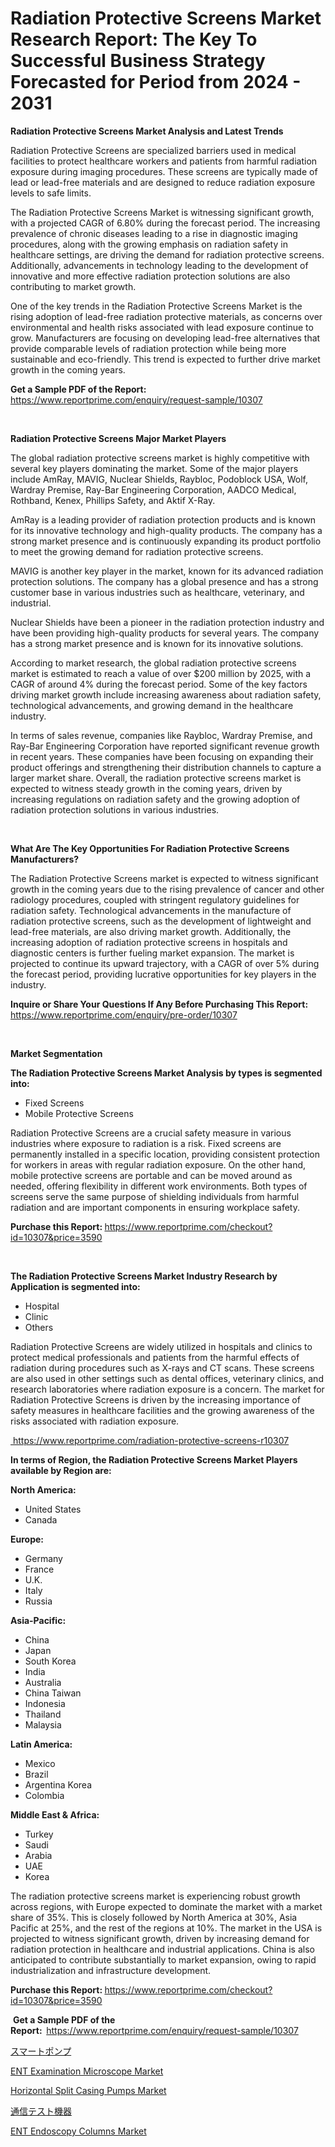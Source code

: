 <p><h1>Radiation Protective Screens Market Research Report: The Key To Successful Business Strategy Forecasted for Period from 2024 - 2031</h1></p><p><strong>Radiation Protective Screens Market Analysis and Latest Trends</strong></p>
<p><p>Radiation Protective Screens are specialized barriers used in medical facilities to protect healthcare workers and patients from harmful radiation exposure during imaging procedures. These screens are typically made of lead or lead-free materials and are designed to reduce radiation exposure levels to safe limits.</p><p>The Radiation Protective Screens Market is witnessing significant growth, with a projected CAGR of 6.80% during the forecast period. The increasing prevalence of chronic diseases leading to a rise in diagnostic imaging procedures, along with the growing emphasis on radiation safety in healthcare settings, are driving the demand for radiation protective screens. Additionally, advancements in technology leading to the development of innovative and more effective radiation protection solutions are also contributing to market growth.</p><p>One of the key trends in the Radiation Protective Screens Market is the rising adoption of lead-free radiation protective materials, as concerns over environmental and health risks associated with lead exposure continue to grow. Manufacturers are focusing on developing lead-free alternatives that provide comparable levels of radiation protection while being more sustainable and eco-friendly. This trend is expected to further drive market growth in the coming years.</p></p>
<p><strong>Get a Sample PDF of the Report:&nbsp;</strong> <a href="https://www.reportprime.com/enquiry/request-sample/10307">https://www.reportprime.com/enquiry/request-sample/10307</a></p>
<p>&nbsp;</p>
<p><strong>Radiation Protective Screens Major Market Players</strong></p>
<p><p>The global radiation protective screens market is highly competitive with several key players dominating the market. Some of the major players include AmRay, MAVIG, Nuclear Shields, Raybloc, Podoblock USA, Wolf, Wardray Premise, Ray-Bar Engineering Corporation, AADCO Medical, Rothband, Kenex, Phillips Safety, and Aktif X-Ray.</p><p>AmRay is a leading provider of radiation protection products and is known for its innovative technology and high-quality products. The company has a strong market presence and is continuously expanding its product portfolio to meet the growing demand for radiation protective screens.</p><p>MAVIG is another key player in the market, known for its advanced radiation protection solutions. The company has a global presence and has a strong customer base in various industries such as healthcare, veterinary, and industrial.</p><p>Nuclear Shields have been a pioneer in the radiation protection industry and have been providing high-quality products for several years. The company has a strong market presence and is known for its innovative solutions.</p><p>According to market research, the global radiation protective screens market is estimated to reach a value of over $200 million by 2025, with a CAGR of around 4% during the forecast period. Some of the key factors driving market growth include increasing awareness about radiation safety, technological advancements, and growing demand in the healthcare industry.</p><p>In terms of sales revenue, companies like Raybloc, Wardray Premise, and Ray-Bar Engineering Corporation have reported significant revenue growth in recent years. These companies have been focusing on expanding their product offerings and strengthening their distribution channels to capture a larger market share. Overall, the radiation protective screens market is expected to witness steady growth in the coming years, driven by increasing regulations on radiation safety and the growing adoption of radiation protection solutions in various industries.</p></p>
<p>&nbsp;</p>
<p><strong>What Are The Key Opportunities For Radiation Protective Screens Manufacturers?</strong></p>
<p><p>The Radiation Protective Screens market is expected to witness significant growth in the coming years due to the rising prevalence of cancer and other radiology procedures, coupled with stringent regulatory guidelines for radiation safety. Technological advancements in the manufacture of radiation protective screens, such as the development of lightweight and lead-free materials, are also driving market growth. Additionally, the increasing adoption of radiation protective screens in hospitals and diagnostic centers is further fueling market expansion. The market is projected to continue its upward trajectory, with a CAGR of over 5% during the forecast period, providing lucrative opportunities for key players in the industry.</p></p>
<p><strong>Inquire or Share Your Questions If Any Before Purchasing This Report:</strong> <a href="https://www.reportprime.com/enquiry/pre-order/10307">https://www.reportprime.com/enquiry/pre-order/10307</a></p>
<p>&nbsp;</p>
<p><strong>Market Segmentation</strong></p>
<p><strong>The Radiation Protective Screens Market Analysis by types is segmented into:</strong></p>
<p><ul><li>Fixed Screens</li><li>Mobile Protective Screens</li></ul></p>
<p><p>Radiation Protective Screens are a crucial safety measure in various industries where exposure to radiation is a risk. Fixed screens are permanently installed in a specific location, providing consistent protection for workers in areas with regular radiation exposure. On the other hand, mobile protective screens are portable and can be moved around as needed, offering flexibility in different work environments. Both types of screens serve the same purpose of shielding individuals from harmful radiation and are important components in ensuring workplace safety.</p></p>
<p><strong>Purchase this Report:&nbsp;</strong><a href="https://www.reportprime.com/checkout?id=10307&price=3590">https://www.reportprime.com/checkout?id=10307&price=3590</a></p>
<p>&nbsp;</p>
<p><strong>The Radiation Protective Screens Market Industry Research by Application is segmented into:</strong></p>
<p><ul><li>Hospital</li><li>Clinic</li><li>Others</li></ul></p>
<p><p>Radiation Protective Screens are widely utilized in hospitals and clinics to protect medical professionals and patients from the harmful effects of radiation during procedures such as X-rays and CT scans. These screens are also used in other settings such as dental offices, veterinary clinics, and research laboratories where radiation exposure is a concern. The market for Radiation Protective Screens is driven by the increasing importance of safety measures in healthcare facilities and the growing awareness of the risks associated with radiation exposure.</p></p>
<p><a href="https://www.reportprime.com/radiation-protective-screens-r10307">&nbsp;https://www.reportprime.com/radiation-protective-screens-r10307</a></p>
<p><strong>In terms of Region, the Radiation Protective Screens Market Players available by Region are:</strong></p>
<p>
    <p> <strong> North America: </strong>
        <ul>
            <li>United States</li>
            <li>Canada</li>
        </ul>
        </p> 
    <p> <strong> Europe: </strong>
        <ul>
            <li>Germany</li>
            <li>France</li>
            <li>U.K.</li>
            <li>Italy</li>
            <li>Russia</li>
        </ul>
        </p> 
    <p> <strong> Asia-Pacific: </strong>
        <ul>
            <li>China</li>
            <li>Japan</li>
            <li>South Korea</li>
            <li>India</li>
            <li>Australia</li>
            <li>China Taiwan</li>
            <li>Indonesia</li>
            <li>Thailand</li>
            <li>Malaysia</li>
        </ul>
        </p> 
    <p> <strong> Latin America: </strong>
        <ul>
            <li>Mexico</li>
            <li>Brazil</li>
            <li>Argentina Korea</li>
            <li>Colombia</li>
        </ul>
        </p> 
    <p> <strong> Middle East & Africa: </strong>
        <ul>
            <li>Turkey</li>
            <li>Saudi</li>
            <li>Arabia</li>
            <li>UAE</li>
            <li>Korea</li>
        </ul>
    </p>
    </p>
<p><p>The radiation protective screens market is experiencing robust growth across regions, with Europe expected to dominate the market with a market share of 35%. This is closely followed by North America at 30%, Asia Pacific at 25%, and the rest of the regions at 10%. The market in the USA is projected to witness significant growth, driven by increasing demand for radiation protection in healthcare and industrial applications. China is also anticipated to contribute substantially to market expansion, owing to rapid industrialization and infrastructure development.</p></p>
<p><strong>Purchase this Report: </strong><a href="https://www.reportprime.com/checkout?id=10307&price=3590">https://www.reportprime.com/checkout?id=10307&price=3590</a></p>
<p>&nbsp;<strong>Get a Sample PDF of the Report:&nbsp;&nbsp;</strong><a href="https://www.reportprime.com/enquiry/request-sample/10307">https://www.reportprime.com/enquiry/request-sample/10307</a></p>
<p><strong></strong></p>
<p><p><a href="https://github.com/bevdtkn4419963/Market-Research-Report-List-1/blob/main/227295823984.md">スマートポンプ</a></p><p><a href="https://github.com/timeliteaut/Market-Research-Report-List-2/blob/main/ent-examination-microscope-market.md">ENT Examination Microscope Market</a></p><p><a href="https://issuu.com/reportprime-2/docs/horizontal-split-casing-pumps-market-size-2030.ppt">Horizontal Split Casing Pumps Market</a></p><p><a href="https://github.com/MosesSpinka1914/Market-Research-Report-List-1/blob/main/138791423985.md">通信テスト機器</a></p><p><a href="https://github.com/seekum/Market-Research-Report-List-2/blob/main/ent-endoscopy-columns-market.md">ENT Endoscopy Columns Market</a></p></p>